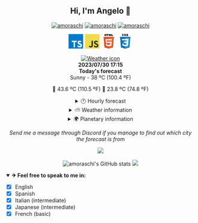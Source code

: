 <h2 align="center">Hi, I'm Angelo 👋</h2>

<p align="center">
  <a href="https://github.com/amoraschi"><img src="https://img.shields.io/badge/DISCORD-amoraschi-7289da?style=for-the-badge" alt="amoraschi"></a>
  <a href="https://github.com/amoraschi"><img src="https://hits.sh/github.com/amoraschi.svg?style=for-the-badge" alt="amoraschi"></a>
  <a href="https://github.com/amoraschi"><img src="https://img.shields.io/static/v1?label=Currently%20learning&message=react | typescript&color=blue&style=for-the-badge" alt="amoraschi" href=""></a>
</p>

<p align="center">
  <img src="https://raw.githubusercontent.com/devicons/devicon/master/icons/typescript/typescript-original.svg" alt="typescript" width="40" height="40"/>
  <img src="https://raw.githubusercontent.com/devicons/devicon/master/icons/javascript/javascript-original.svg" alt="javascript" width="40" height="40"/>
  <img src="https://raw.githubusercontent.com/devicons/devicon/master/icons/html5/html5-original-wordmark.svg" alt="html5" width="40" height="40"/>
  <img src="https://raw.githubusercontent.com/devicons/devicon/master/icons/css3/css3-original-wordmark.svg" alt="css3" width="40" height="40"/>
</p>

<!-- WEATHER -->
<p align="center">
  <a href="https://www.weatherapi.com/" target="_blank">
    <img src="https://cdn.weatherapi.com/weather/64x64/day/113.png" alt="Weather icon">
  </a>
  <br />
  <strong>2023/07/30 17:15</strong>
  <br />
  <strong>Today's forecast</strong>
  <br />
  Sunny - 38 ºC (100.4 ºF)
  <p align="center">🔼 43.6 ºC (110.5 ºF) 🔽 23.8 ºC (74.8 ºF)</p>
  <details align="center">
    <summary>🕐 Hourly forecast</summary>
    <table align="center">
      <thead>
        <tr>
          <th>17:00</th>
          <th>18:00</th>
          <th>19:00</th>
          <th>20:00</th>
          <th>21:00</th>
          <th>22:00</th>
          <th>23:00</th>
        </tr>
      </thead>
      <tbody>
        <tr>
          <td><img src="https://cdn.weatherapi.com/weather/64x64/day/113.png" alt="Weather icon"><br />Sunny<br />41.1 ºC (106 ºF)</td>
          <td><img src="https://cdn.weatherapi.com/weather/64x64/day/113.png" alt="Weather icon"><br />Sunny<br />36.5 ºC (97.7 ºF)</td>
          <td><img src="https://cdn.weatherapi.com/weather/64x64/day/113.png" alt="Weather icon"><br />Sunny<br />30.9 ºC (87.6 ºF)</td>
          <td><img src="https://cdn.weatherapi.com/weather/64x64/day/113.png" alt="Weather icon"><br />Sunny<br />27.1 ºC (80.8 ºF)</td>
          <td><img src="https://cdn.weatherapi.com/weather/64x64/day/113.png" alt="Weather icon"><br />Sunny<br />25.5 ºC (77.9 ºF)</td>
          <td><img src="https://cdn.weatherapi.com/weather/64x64/night/113.png" alt="Weather icon"><br />Clear<br />24.8 ºC (76.6 ºF)</td>
          <td><img src="https://cdn.weatherapi.com/weather/64x64/night/113.png" alt="Weather icon"><br />Clear<br />24.5 ºC (76.1 ºF)</td>
        </tr>
      </tbody>
    </table>
    <a href="https://www.weatherapi.com/" target="_blank">
      <img src="https://raw.githubusercontent.com/amoraschi/amoraschi/master/data/hourly.png" alt="Hourly forecast">
    </a>
  </details>
  <details align="center">
    <summary>⛅ Weather information</summary>
    <p align="center">
      Wind - SW 20.2 km/h (12.5 miles/h)
      <br />
      Precipitation - 0 mm (0 in)
      <br />
      Visibility - 10 km (6 miles)
      <br />
      Humidity - 24%
      <br />
      UV Index - 10 (Very High)
    </p>
  </details>
  <details align="center">
    <summary>🌍 Planetary information</summary>
    <p align="center">
      Sunrise - 07:27 AM
      <br />
      Sunset - 09:34 PM
      <br />
      Moon phase - Waxing Gibbous
      <br />
      Moon illumination - 89%
    </p>
  </details>
</p>
<!-- WEATHER END -->

<p align="center"><em>Send me a message through Discord if you manage to find out which city the forecast is from</em></p>

<p align="center">
  <img src="https://discord.c99.nl/widget/theme-2/329599889174691841.png">
</p>

<p align="center">
  <img src="https://github-readme-stats.vercel.app/api?username=amoraschi&show_icons=true&hide=&count_private=true&title_color=0891b2&text_color=ffffff&icon_color=0891b2&bg_color=1c1917&hide_border=true&show_icons=true" alt="amoraschi's GitHub stats" width="420px"/>
  <img src="https://github-readme-streak-stats.herokuapp.com/?user=amoraschi&stroke=ffffff&background=1c1917&ring=0891b2&fire=0891b2&currStreakNum=ffffff&currStreakLabel=0891b2&sideNums=ffffff&sideLabels=ffffff&dates=ffffff&hide_border=true" width="420px"/>
</p>

<details open>
  <summary><strong>✈ Feel free to speak to me in:</strong></summary>

  - [x] English
  - [x] Spanish
  - [x] Italian (intermediate)
  - [x] Japanese (intermediate)
  - [x] French (basic)
</details>
